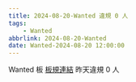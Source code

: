```yaml
---
title: 2024-08-20-Wanted 違規 0 人
tags:
    - Wanted
abbrlink: 2024-08-20-Wanted
date: Wanted-2024-08-20 12:00:00
---
```

Wanted 板 [板規連結](https://www.ptt.cc/bbs/Wanted/M.1608829773.A.D3B.html)
昨天違規 0 人

